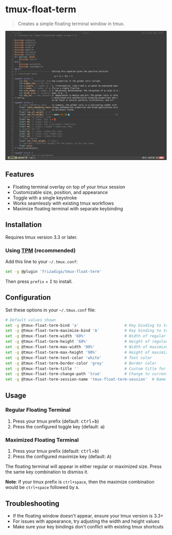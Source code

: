 # tmux-float-term
> Creates a simple floating terminal window in tmux.

![screenshot](./.assets/0.png)

## Features
- Floating terminal overlay on top of your tmux session
- Customizable size, position, and appearance
- Toggle with a single keystroke
- Works seamlessly with existing tmux workflows
- Maximize floating terminal with separate keybinding

## Installation
Requires tmux version 3.3 or later.

### Using [TPM](https://github.com/tmux-plugins/tpm) (recommended)
Add this line to your `~/.tmux.conf`:

```bash
set -g @plugin 'frizadiga/tmux-float-term'
```

Then press `prefix` + <kbd>I</kbd> to install.

## Configuration

Set these options in your `~/.tmux.conf` file:

```bash
# Default values shown
set -g @tmux-float-term-bind 'a'                    # Key binding to toggle floating terminal
set -g @tmux-float-term-maximize-bind 'A'           # Key binding to toggle maximized floating terminal
set -g @tmux-float-term-width '60%'                 # Width of regular floating terminal
set -g @tmux-float-term-height '60%'                # Height of regular floating terminal
set -g @tmux-float-term-max-width '90%'             # Width of maximized floating terminal
set -g @tmux-float-term-max-height '90%'            # Height of maximized floating terminal
set -g @tmux-float-term-text-color 'white'          # Text color
set -g @tmux-float-term-border-color 'grey'         # Border color
set -g @tmux-float-term-title ''                    # Custom title for the floating terminal
set -g @tmux-float-term-change-path 'true'          # Change to current pane's path
set -g @tmux-float-term-session-name 'tmux-float-term-session'  # Name of the floating session
```

## Usage

### Regular Floating Terminal
1. Press your tmux prefix (default: <kbd>ctrl</kbd>+<kbd>b</kbd>)
2. Press the configured toggle key (default: <kbd>a</kbd>)

### Maximized Floating Terminal
1. Press your tmux prefix (default: <kbd>ctrl</kbd>+<kbd>b</kbd>)
2. Press the configured maximize key (default: <kbd>A</kbd>)

The floating terminal will appear in either regular or maximized size. Press the same key combination to dismiss it.

**Note**: If your tmux prefix is `ctrl+space`, then the maximize combination would be `ctrl+space` followed by `A`.

## Troubleshooting
- If the floating window doesn't appear, ensure your tmux version is 3.3+
- For issues with appearance, try adjusting the width and height values
- Make sure your key bindings don't conflict with existing tmux shortcuts
